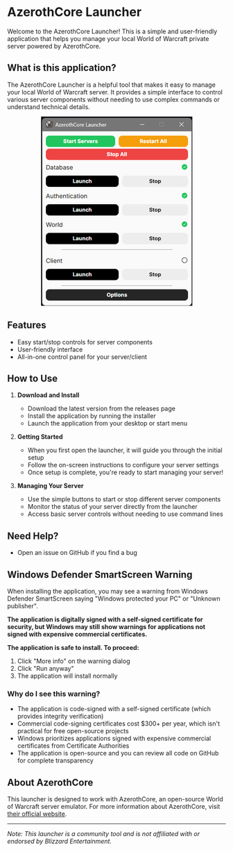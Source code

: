 # AzerothCore Launcher

Welcome to the AzerothCore Launcher! This is a simple and user-friendly application that helps you manage your local World of Warcraft private server powered by AzerothCore.

## What is this application?

The AzerothCore Launcher is a helpful tool that makes it easy to manage your local World of Warcraft server. It provides a simple interface to control various server components without needing to use complex commands or understand technical details.

<div align="center">
  <img src="assets/ui.png" alt="AzerothCore Launcher Interface">
</div>

## Features

- Easy start/stop controls for server components
- User-friendly interface
- All-in-one control panel for your server/client

## How to Use

1. **Download and Install**
   - Download the latest version from the releases page
   - Install the application by running the installer
   - Launch the application from your desktop or start menu

2. **Getting Started**
   - When you first open the launcher, it will guide you through the initial setup
   - Follow the on-screen instructions to configure your server settings
   - Once setup is complete, you're ready to start managing your server!

3. **Managing Your Server**
   - Use the simple buttons to start or stop different server components
   - Monitor the status of your server directly from the launcher
   - Access basic server controls without needing to use command lines

## Need Help?

- Open an issue on GitHub if you find a bug

## Windows Defender SmartScreen Warning

When installing the application, you may see a warning from Windows Defender SmartScreen saying "Windows protected your PC" or "Unknown publisher". 

**The application is digitally signed with a self-signed certificate for security, but Windows may still show warnings for applications not signed with expensive commercial certificates.**

**The application is safe to install. To proceed:**
1. Click "More info" on the warning dialog
2. Click "Run anyway" 
3. The application will install normally

### Why do I see this warning?

- The application is code-signed with a self-signed certificate (which provides integrity verification)
- Commercial code-signing certificates cost $300+ per year, which isn't practical for free open-source projects
- Windows prioritizes applications signed with expensive commercial certificates from Certificate Authorities
- The application is open-source and you can review all code on GitHub for complete transparency

## About AzerothCore

This launcher is designed to work with AzerothCore, an open-source World of Warcraft server emulator. For more information about AzerothCore, visit [their official website](http://www.azerothcore.org/).

---
*Note: This launcher is a community tool and is not affiliated with or endorsed by Blizzard Entertainment.*
